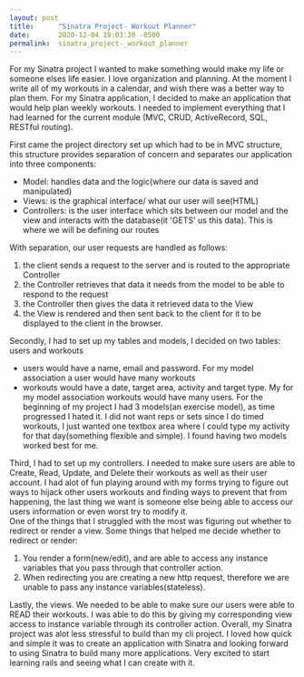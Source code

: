 ```yaml
---
layout: post
title:      "Sinatra Project- Workout Planner"
date:       2020-12-04 19:03:30 -0500
permalink:  sinatra_project-_workout_planner
---
```



For my Sinatra project I wanted to make something would make my life or someone elses life easier. I love organization and planning. At the moment I write all of my workouts in a calendar, and wish there was a better way to plan them. For my Sinatra application, I decided to make an application that would help plan weekly workouts. I needed to implement everything that I had learned for the current module (MVC, CRUD, ActiveRecord, SQL, RESTful routing). 

First came the project directory set up which had to be in MVC structure, this structure provides separation of concern and separates our application into three components: 

* Model: handles data and the logic(where our data is saved and manipulated)
* Views: is the graphical interface/ what our user will see(HTML)
* Controllers: is the user interface which  sits between our model and the view and interacts with the database(it 'GETS' us this data). This is where we will be defining our routes
 
With separation, our user requests are handled as follows:

1. the client sends a request to the server and is routed to the appropriate Controller
2. the Controller retrieves that data it needs from the model to be able to respond to the request
3. the Controller then gives the data it retrieved data to the View
4. the View is rendered and then sent back to the client for it to be displayed to the client in the browser.

Secondly, I had to set up my tables and models, I decided on two tables: users and workouts

* users would have a name, email and password. For my model association a user would have many workouts
* workouts would have a date, target area, activity and target type. My for my model association workouts would have many users. For the beginning of my project I had 3 models(an exercise model), as time progressed I hated it. I did not want reps or sets since I do timed workouts, I just wanted one textbox area where I could type my activity for that day(something flexible and simple). I found having two models worked best for me.

Third, I had to set up my controllers. I needed to make sure users are able to Create, Read, Update, and Delete their workouts as well as their user account. I had alot of fun playing around with my forms trying to figure out ways to hijack other users workouts and finding ways to prevent that from happening, the last thing we want is someone else being able to access our users information or even worst try to modify it.  
 One of the things that I struggled with the most was figuring out whether to redirect or render a view. 
Some things that helped me decide whether to redirect or render:
1. You render a form(new/edit), and are able to access any instance variables that you pass through that controller action.
2. When redirecting you are creating a new http request, therefore we are unable to pass any instance variables(stateless). 

Lastly, the views. We needed to be able to make sure our users were able to READ their workouts. I was able to do this by giving my corresponding view access to instance variable through its controller action. Overall, my Sinatra project was alot less stressful to build than my cli project. I loved how quick and simple it was to create an application with Sinatra and looking forward to using Sinatra to build many more applications. Very excited to start learning rails and seeing what I can create with it.





